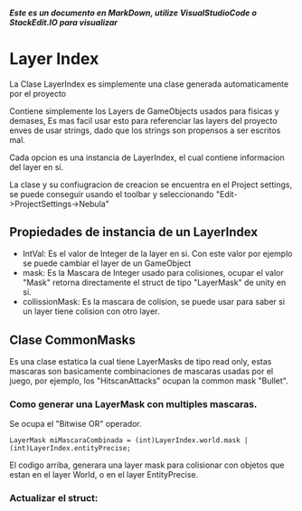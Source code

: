 ##### Este es un documento en MarkDown, utilize VisualStudioCode o StackEdit.IO para visualizar

# Layer Index

La Clase LayerIndex es simplemente una clase generada automaticamente por el proyecto

Contiene simplemente los Layers de GameObjects usados para fisicas y demases, Es mas facil usar esto para referenciar las layers del proyecto enves de usar strings, dado que los strings son propensos a ser escritos mal.

Cada opcion es una instancia de LayerIndex, el cual contiene informacion del layer en si.

La clase y su confiugracion de creacion se encuentra en el Project settings, se puede conseguir usando el toolbar y seleccionando "Edit->ProjectSettings->Nebula"

## Propiedades de instancia de un LayerIndex

* IntVal: Es el valor de Integer de la layer en si. Con este valor por ejemplo se puede cambiar el layer de un GameObject
* mask: Es la Mascara de Integer usado para colisiones, ocupar el valor "Mask" retorna directamente el struct de tipo "LayerMask" de unity en si.
* collissionMask: Es la mascara de colision, se puede usar para saber si un layer tiene colision con otro layer.

## Clase CommonMasks

Es una clase estatica la cual tiene LayerMasks de tipo read only, estas mascaras son basicamente combinaciones de mascaras usadas por el juego, por ejemplo, los "HitscanAttacks" ocupan la common mask "Bullet".

### Como generar una LayerMask con multiples mascaras.

Se ocupa el "Bitwise OR" operador.

    LayerMask miMascaraCombinada = (int)LayerIndex.world.mask | (int)LayerIndex.entityPrecise;

El codigo arriba, generara una layer mask para colisionar con objetos que estan en el layer World, o en el layer EntityPrecise.

### Actualizar el struct:

